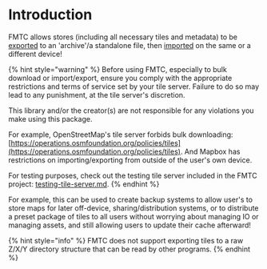 # Introduction

FMTC allows stores (including all necessary tiles and metadata) to be [exported](exporting.md) to an 'archive'/a standalone file, then [imported](importing.md) on the same or a different device!

{% hint style="warning" %}
Before using FMTC, especially to bulk download or import/export, ensure you comply with the appropriate restrictions and terms of service set by your tile server. Failure to do so may lead to any punishment, at the tile server's discretion.

This library and/or the creator(s) are not responsible for any violations you make using this package.

For example, OpenStreetMap's tile server forbids bulk downloading: [https://operations.osmfoundation.org/policies/tiles](https://operations.osmfoundation.org/policies/tiles). And Mapbox has restrictions on importing/exporting from outside of the user's own device.

For testing purposes, check out the testing tile server included in the FMTC project: [testing-tile-server.md](../bulk-downloading/testing-tile-server.md "mention").
{% endhint %}

For example, this can be used to create backup systems to allow user's to store maps for later off-device, sharing/distribution systems, or to distribute a preset package of tiles to all users without worrying about managing IO or managing assets, and still allowing users to update their cache afterward!

{% hint style="info" %}
FMTC does not support exporting tiles to a raw Z/X/Y directory structure that can be read by other programs.
{% endhint %}
